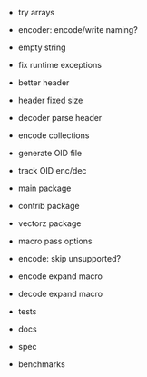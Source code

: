 
- try arrays
- encoder: encode/write naming?
- empty string
- fix runtime exceptions
- better header
- header fixed size
- decoder parse header
- encode collections
- generate OID file
- track OID enc/dec
- main package
- contrib package
- vectorz package
- macro pass options
- encode: skip unsupported?
- encode expand macro
- decode expand macro
- tests

- docs
- spec
- benchmarks
